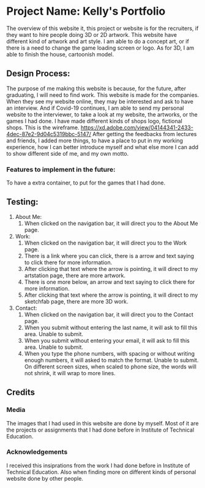 # Project Name: Kelly's Portfolio
The overview of this website it, this project or website is for the recruiters, if they want to hire people doing 3D or 2D artwork. This website have different kind of artwork and art style. I am able to do a concept art, or if there is a need to change the game loading screen or logo. As for 3D, I am able to finish the house, cartoonish model.
## Design Process: 
The purpose of me making this website is because, for the future, after graduating, I will need to find work. This website is made for the companies. When they see my website online, they may be interested and ask to have an interview. And if Covid-19 continues, I am able to send my personal website to the interviewer, to take a look at my website, the artworks, or the games I had done. I have made different kinds of shops logo, fictional shops. 
This is the wireframe. https://xd.adobe.com/view/04144341-2433-4dec-87e2-9d04c5319bbc-5147/ 
After getting the feedbacks from lectures and friends, I added more things, to have a place to put in my working experience, how I can better introduce myself and what else more I can add to show different side of me, and my own motto.
### Features to implement in the future:
To have a extra container, to put for the games that I had done.
## Testing:
1. About Me:
    1. When clicked on the navigation bar, it will direct you to the About Me page.
2. Work:
    1. When clicked on the navigation bar, it will direct you to the Work page.
    2. There is a link where you can click, there is a arrow and text saying to click there for more information.
    3. After clicking that text where the arrow is pointing, it will direct to my artstation page, there are more artwork.
    4. There is one more below, an arrow and text saying to click there for more information.
    5. After clicking that text where the arrow is pointing, it will direct to my sketchfab page, there are more 3D work.
3. Contact:
    1. When clicked on the navigation bar, it will direct you to the Contact page.
    2. When you submit without entering the last name, it will ask to fill this area. Unable to submit.
    3. When you submit without entering your email, it will ask to fill this area. Unable to submit.
    4. When you type the phone numbers, with spacing or without writing enough numbers, it will asked to match the format. Unable to submit.
On different screen sizes, when scaled to phone size, the words will not shrink, it will wrap to more lines.
## Credits
### Media
The images that I had used in this website are done by myself. Most of it are the projects or assignments that I had done before in Institute of Technical Education.
### Acknowledgements
I received this insiprations from the work I had done before in Institute of Technical Education. Also when finding more on different kinds of personal website done by other people.